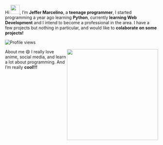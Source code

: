 Hi <img src="https://raw.githubusercontent.com/kaueMarques/kaueMarques/master/hi.gif" width="30px">, I’m <strong>Jeffer Marcelino</strong>, a <strong>teenage programmer</strong>, I started programming a year ago learning <strong>Python</strong>, currently <strong>learning Web Development</strong> and I intend to become a professional in the area. I have a few projects but nothing in particular, and would like to <strong>colaborate on some projects!</strong>

<p align="left"> <img src="https://komarev.com/ghpvc/?username=JefferMarcelino&color=yellow" alt="Profile views" /> </p>

<img align="right" width="300" src="https://i2.wp.com/allhtaccess.info/wp-content/uploads/2018/03/programming.gif?fit=1281%2C716&ssl=1" />

About me 😄 I really love anime, social media, and learn a lot about programming. And I’m really <strong>cool!!!</strong>
